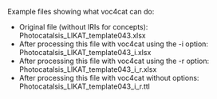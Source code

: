 Example files showing what voc4cat can do:

- Original file (without IRIs for concepts): Photocatalsis_LIKAT_template043.xlsx
- After processing this file with voc4cat using the -i option: Photocatalsis_LIKAT_template043_i.xlsx    
- After processing this file with voc4cat using the -r option: Photocatalsis_LIKAT_template043_i_r.xlsx  
- After processing this file with voc4cat without options: Photocatalsis_LIKAT_template043_i_r.ttl   
